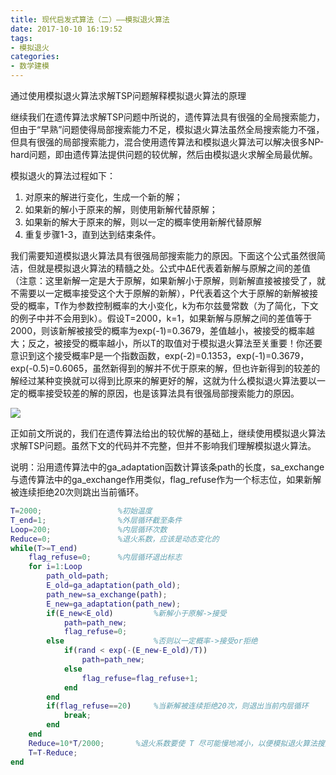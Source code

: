 ```yaml
---
title: 现代启发式算法（二）——模拟退火算法
date: 2017-10-10 16:19:52
tags:
- 模拟退火
categories:
- 数学建模
---
```

通过使用模拟退火算法求解TSP问题解释模拟退火算法的原理
<!--more-->
继续我们在遗传算法求解TSP问题中所说的，遗传算法具有很强的全局搜索能力，但由于“早熟”问题使得局部搜索能力不足，模拟退火算法虽然全局搜索能力不强，但具有很强的局部搜索能力，混合使用遗传算法和模拟退火算法可以解决很多NP-hard问题，即由遗传算法提供问题的较优解，然后由模拟退火求解全局最优解。

模拟退火的算法过程如下： 
1. 对原来的解进行变化，生成一个新的解； 
2. 如果新的解小于原来的解，则使用新解代替原解； 
3. 如果新的解大于原来的解，则以一定的概率使用新解代替原解 
4. 重复步骤1-3，直到达到结束条件。

我们需要知道模拟退火算法具有很强局部搜索能力的原因。下面这个公式虽然很简洁，但就是模拟退火算法的精髓之处。公式中ΔE代表着新解与原解之间的差值（注意：这里新解一定是大于原解，如果新解小于原解，则新解直接被接受了，就不需要以一定概率接受这个大于原解的新解），P代表着这个大于原解的新解被接受的概率，T作为参数控制概率的大小变化，k为布尔兹曼常数（为了简化，下文的例子中并不会用到k）。假设T=2000，k=1，如果新解与原解之间的差值等于2000，则该新解被接受的概率为exp(-1)=0.3679，差值越小，被接受的概率越大；反之，被接受的概率越小，所以T的取值对于模拟退火算法至关重要！你还要意识到这个接受概率P是一个指数函数，exp(-2)=0.1353，exp(-1)=0.3679，exp(-0.5)=0.6065，虽然新得到的解并不优于原来的解，但也许新得到的较差的解经过某种变换就可以得到比原来的解更好的解，这就为什么模拟退火算法要以一定的概率接受较差的解的原因，也是该算法具有很强局部搜索能力的原因。

![](http://112.74.18.120:3001/p02.png)

正如前文所说的，我们在遗传算法给出的较优解的基础上，继续使用模拟退火算法求解TSP问题。虽然下文的代码并不完整，但并不影响我们理解模拟退火算法。

说明：沿用遗传算法中的ga_adaptation函数计算该条path的长度，sa_exchange与遗传算法中的ga_exchange作用类似，flag_refuse作为一个标志位，如果新解被连续拒绝20次则跳出当前循环。

```matlab
T=2000;                 %初始温度
T_end=1;                %外层循环截至条件
Loop=200;               %内层循环次数
Reduce=0;               %退火系数，应该是动态变化的
while(T>=T_end)
    flag_refuse=0;      %内层循环退出标志
    for i=1:Loop 
        path_old=path;
        E_old=ga_adaptation(path_old);
        path_new=sa_exchange(path);
        E_new=ga_adaptation(path_new);
        if(E_new<E_old)         %新解小于原解->接受
            path=path_new;
            flag_refuse=0;
        else                    %否则以一定概率->接受or拒绝
            if(rand < exp(-(E_new-E_old)/T))
                path=path_new;
            else
                flag_refuse=flag_refuse+1;
            end
        end
        if(flag_refuse==20)     %当新解被连续拒绝20次，则退出当前内层循环
            break;
        end
    end
    Reduce=10*T/2000;       %退火系数要使 T 尽可能慢地减小，以便模拟退火算法搜索更多地解空间
    T=T-Reduce;
end
```


